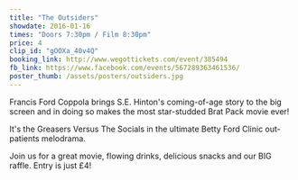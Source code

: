 ```yaml
---
title: "The Outsiders"
showdate: 2016-01-16
times: "Doors 7:30pm / Film 8:30pm"
price: 4
clip_id: "gOOXa_40v4Q"
booking_link: http://www.wegottickets.com/event/385494
fb_link: https://www.facebook.com/events/567289363461536/
poster_thumb: /assets/posters/outsiders.jpg
---
```

Francis Ford Coppola brings S.E. Hinton's coming-of-age story to the big screen and in doing so makes the most star-studded Brat Pack movie ever! 

It's the Greasers Versus The Socials in the ultimate Betty Ford Clinic out-patients melodrama.

Join us for a great movie, flowing drinks, delicious snacks and our BIG raffle. Entry is just £4!